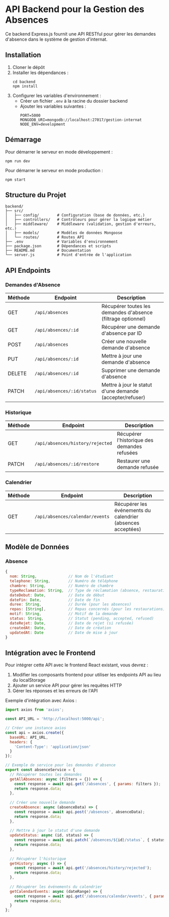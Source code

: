 # API Backend pour la Gestion des Absences

Ce backend Express.js fournit une API RESTful pour gérer les demandes d'absence dans le système de gestion d'internat.

## Installation

1. Cloner le dépôt
2. Installer les dépendances :
   ```
   cd backend
   npm install
   ```
3. Configurer les variables d'environnement :
   - Créer un fichier `.env` à la racine du dossier backend
   - Ajouter les variables suivantes :
     ```
     PORT=5000
     MONGODB_URI=mongodb://localhost:27017/gestion-internat
     NODE_ENV=development
     ```

## Démarrage

Pour démarrer le serveur en mode développement :
```
npm run dev
```

Pour démarrer le serveur en mode production :
```
npm start
```

## Structure du Projet

```
backend/
├── src/
│   ├── config/        # Configuration (base de données, etc.)
│   ├── controllers/   # Contrôleurs pour gérer la logique métier
│   ├── middleware/    # Middleware (validation, gestion d'erreurs, etc.)
│   ├── models/        # Modèles de données Mongoose
│   └── routes/        # Routes API
├── .env               # Variables d'environnement
├── package.json       # Dépendances et scripts
├── README.md          # Documentation
└── server.js          # Point d'entrée de l'application
```

## API Endpoints

### Demandes d'Absence

| Méthode | Endpoint | Description |
|---------|----------|-------------|
| GET | `/api/absences` | Récupérer toutes les demandes d'absence (filtrage optionnel) |
| GET | `/api/absences/:id` | Récupérer une demande d'absence par ID |
| POST | `/api/absences` | Créer une nouvelle demande d'absence |
| PUT | `/api/absences/:id` | Mettre à jour une demande d'absence |
| DELETE | `/api/absences/:id` | Supprimer une demande d'absence |
| PATCH | `/api/absences/:id/status` | Mettre à jour le statut d'une demande (accepter/refuser) |

### Historique

| Méthode | Endpoint | Description |
|---------|----------|-------------|
| GET | `/api/absences/history/rejected` | Récupérer l'historique des demandes refusées |
| PATCH | `/api/absences/:id/restore` | Restaurer une demande refusée |

### Calendrier

| Méthode | Endpoint | Description |
|---------|----------|-------------|
| GET | `/api/absences/calendar/events` | Récupérer les événements du calendrier (absences acceptées) |

## Modèle de Données

### Absence

```javascript
{
  nom: String,              // Nom de l'étudiant
  telephone: String,        // Numéro de téléphone
  chambre: String,          // Numéro de chambre
  typeReclamation: String,  // Type de réclamation (absence, restauration)
  dateDebut: Date,          // Date de début
  dateFin: Date,            // Date de fin
  duree: String,            // Durée (pour les absences)
  repas: [String],          // Repas concernés (pour les restaurations)
  motif: String,            // Motif de la demande
  status: String,           // Statut (pending, accepted, refused)
  dateRejet: Date,          // Date de rejet (si refusée)
  createdAt: Date,          // Date de création
  updatedAt: Date           // Date de mise à jour
}
```

## Intégration avec le Frontend

Pour intégrer cette API avec le frontend React existant, vous devrez :

1. Modifier les composants frontend pour utiliser les endpoints API au lieu du localStorage
2. Ajouter un service API pour gérer les requêtes HTTP
3. Gérer les réponses et les erreurs de l'API

Exemple d'intégration avec Axios :

```javascript
import axios from 'axios';

const API_URL = 'http://localhost:5000/api';

// Créer une instance axios
const api = axios.create({
  baseURL: API_URL,
  headers: {
    'Content-Type': 'application/json'
  }
});

// Exemple de service pour les demandes d'absence
export const absenceService = {
  // Récupérer toutes les demandes
  getAllAbsences: async (filters = {}) => {
    const response = await api.get('/absences', { params: filters });
    return response.data;
  },
  
  // Créer une nouvelle demande
  createAbsence: async (absenceData) => {
    const response = await api.post('/absences', absenceData);
    return response.data;
  },
  
  // Mettre à jour le statut d'une demande
  updateStatus: async (id, status) => {
    const response = await api.patch(`/absences/${id}/status`, { status });
    return response.data;
  },
  
  // Récupérer l'historique
  getHistory: async () => {
    const response = await api.get('/absences/history/rejected');
    return response.data;
  },
  
  // Récupérer les événements du calendrier
  getCalendarEvents: async (dateRange) => {
    const response = await api.get('/absences/calendar/events', { params: dateRange });
    return response.data;
  }
};

